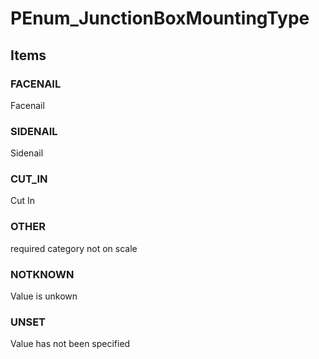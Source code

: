 # PEnum_JunctionBoxMountingType

## Items

### FACENAIL
Facenail

### SIDENAIL
Sidenail

### CUT_IN
Cut In

### OTHER
required category not on scale

### NOTKNOWN
Value is unkown

### UNSET
Value has not been specified
